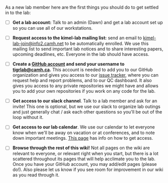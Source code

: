 As a new lab member here are the first things you should do to get settled in to the lab:

- [ ] **Get a lab account:** Talk to an admin (Dawn) and get a lab account set up so you can use all of our workstations.

- [ ] **Request access to the kimel-lab mailing list:** send an email to kimel-lab-join@info2.camh.net to be automatically enrolled. We use this mailing list to send important lab notices and to share interesting papers, upcoming deadlines, etc. Everyone in the lab should have access.

- [ ] **Create a [GitHub account](http://github.com) and send your username to tigrlab@camh.ca.** This account is needed to add you to our GitHub organization and gives you access to our [issue tracker](#issue-tracker), where you can request help and report problems, and to our QC dashboard. It also gives you access to any private repositories we might have and allows you to add your own repositories if you work on any code for the lab.

- [ ] **Get access to our slack channel**. Talk to a lab member and ask for an invite! This one is optional, but we use our slack to organize lab outings and just generally chat / ask each other questions so you'll be out of the loop without it.

- [ ] **Get access to our lab calendar**. We use our calendar to let everyone know when we'll be away on vacation or at conferences, and to note down important meetings. [This page](https://github.com/TIGRLab/documentation/wiki/Lab-Calendar) has info on how to get access.

- [ ] **Browse through the rest of this wiki!** Not all pages on the wiki are relevant to everyone, or relevant right when you start, but there is a lot scattered throughout its pages that will help acclimate you to the lab. Once you have your GitHub account, you may add/edit pages (please do!). Also please let us know if you see room for improvement in our wiki as you read through it.